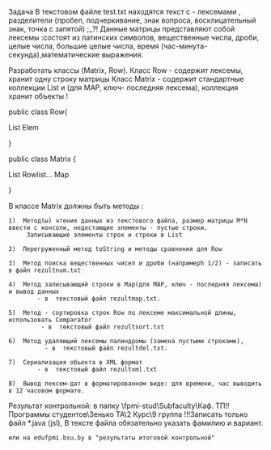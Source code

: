Задача
В  текстовом файле test.txt находятся текст с - лексемами , разделители (пробел, подчеркивание, знак вопроса, восклицательный знак, точка с запятой) ;_?! 
 Данные матрицы представляют собой лексемы  :состоят из латинских символов, вещественные числа, дроби, целые числа, большие целые числа, время (час-минута-секунда),математические выражения.

Разработать классы (Matrix,  Row).
Класс Row - содержит лексемы, хранит одну строку матрицы
Класс Matrix  - содержит стандартные коллекции List и (для MAP, ключ- последняя лексема), коллекция хранит объекты !


public class Row{

List <String> Elem 

}

public class Matrix {

List <Row> Rowlist...
Map

}
 	
В классе Matrix  должны быть  методы :

	1)	Метод(ы) чтения данных из текстового файла, размер матрицы M*N ввeсти с консоли, недостающие элементы - пустые строки.
		 Записывающие элементы строк и строки в List
 
	2)	Перегруженный метод toString и методы сравнения для Row

	3)	Метод поиска вещественных чисел и дроби (напримерh 1/2) - записать в файл rezultnum.txt

	4)	Метод записывающий строки в Map(для MAP, ключ - последняя лексема) и вывод данных 
			- в  текстовый файл rezultmap.txt.

	5)	Метод - сортировка строк Row по лексеме максимальной длины, использовать Сomparator
			 - в  текстовый файл rezultsort.txt

	6)	Метод удаляющий лексемы палиндромы (замена пустыми строками),
		      - в  текстовый файл rezultdel.txt.

	7)	Сериализация объекта в ХМL формат
			- в  текстовый файл rezultxml.txt

	8)	Вывод лексем-дат в форматированном виде: для времени, час выводить в 12 часовом формате.



Результат контрольной:
в папку     \\fpmi-stud\Subfaculty\Каф. ТП\!!Программы студентов\Зенько ТА\2 Курс\9 группа
     !!!Записать только файл *.java (jsl), В тексте файла обязательно указать фамилию и вариант.

	или на edufpmi.bsu.by в "результаты итоговой контрольной"
